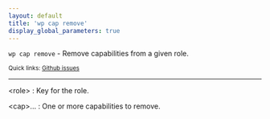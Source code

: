 ```yaml
---
layout: default
title: 'wp cap remove'
display_global_parameters: true
---
```


`wp cap remove` - Remove capabilities from a given role.

<small>Quick links: <a href="https://github.com/wp-cli/wp-cli/issues?q=is%3Aopen+label%3Acommand%3Aremove+sort%3Aupdated-desc">Github issues</a></small>

<hr />

&lt;role&gt;
: Key for the role.

&lt;cap&gt;...
: One or more capabilities to remove.



